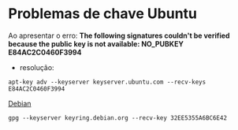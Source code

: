 # Problemas de chave Ubuntu

Ao apresentar o erro: **The following signatures couldn't be verified because the public key is not available: NO_PUBKEY E84AC2C0460F3994**
 - resolução:
```shell
apt-key adv --keyserver keyserver.ubuntu.com --recv-keys E84AC2C0460F3994
```
[Debian](https://wiki.debian.org/DebianKeyring)
```shell
gpg --keyserver keyring.debian.org --recv-key 32EE5355A6BC6E42
```